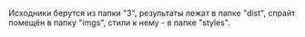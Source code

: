 Исходники берутся из папки "3", результаты лежат в папке "dist", спрайт помещён в папку "imgs", стили к нему - в папке "styles".
